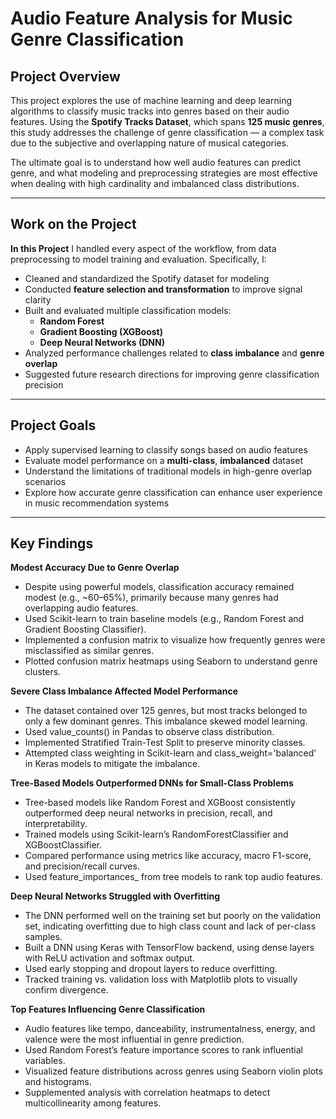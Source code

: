 #  Audio Feature Analysis for Music Genre Classification

## Project Overview

This project explores the use of machine learning and deep learning algorithms to classify music tracks into genres based on their audio features. Using the **Spotify Tracks Dataset**, which spans **125 music genres**, this study addresses the challenge of genre classification — a complex task due to the subjective and overlapping nature of musical categories.

The ultimate goal is to understand how well audio features can predict genre, and what modeling and preprocessing strategies are most effective when dealing with high cardinality and imbalanced class distributions.

---

## Work on the Project

**In this Project** I handled every aspect of the workflow, from data preprocessing to model training and evaluation. Specifically, I:

- Cleaned and standardized the Spotify dataset for modeling
- Conducted **feature selection and transformation** to improve signal clarity
- Built and evaluated multiple classification models:
  - **Random Forest**
  - **Gradient Boosting (XGBoost)**
  - **Deep Neural Networks (DNN)**
- Analyzed performance challenges related to **class imbalance** and **genre overlap**
- Suggested future research directions for improving genre classification precision

---

##  Project Goals

- Apply supervised learning to classify songs based on audio features
- Evaluate model performance on a **multi-class**, **imbalanced** dataset
- Understand the limitations of traditional models in high-genre overlap scenarios
- Explore how accurate genre classification can enhance user experience in music recommendation systems

---


## Key Findings

**Modest Accuracy Due to Genre Overlap**
- Despite using powerful models, classification accuracy remained modest (e.g., ~60–65%), primarily because many genres had overlapping audio features.
- Used Scikit-learn to train baseline models (e.g., Random Forest and Gradient Boosting Classifier).
- Implemented a confusion matrix to visualize how frequently genres were misclassified as similar genres.
- Plotted confusion matrix heatmaps using Seaborn to understand genre clusters.

**Severe Class Imbalance Affected Model Performance**
- The dataset contained over 125 genres, but most tracks belonged to only a few dominant genres. This imbalance skewed model learning.
- Used value_counts() in Pandas to observe class distribution.
- Implemented Stratified Train-Test Split to preserve minority classes.
- Attempted class weighting in Scikit-learn and class_weight='balanced' in Keras models to mitigate the imbalance.

**Tree-Based Models Outperformed DNNs for Small-Class Problems**
- Tree-based models like Random Forest and XGBoost consistently outperformed deep neural networks in precision, recall, and interpretability.
- Trained models using Scikit-learn’s RandomForestClassifier and XGBoostClassifier.
- Compared performance using metrics like accuracy, macro F1-score, and precision/recall curves.
- Used feature_importances_ from tree models to rank top audio features.

**Deep Neural Networks Struggled with Overfitting**
- The DNN performed well on the training set but poorly on the validation set, indicating overfitting due to high class count and lack of per-class samples.
- Built a DNN using Keras with TensorFlow backend, using dense layers with ReLU activation and softmax output.
- Used early stopping and dropout layers to reduce overfitting.
- Tracked training vs. validation loss with Matplotlib plots to visually confirm divergence.

**Top Features Influencing Genre Classification**
- Audio features like tempo, danceability, instrumentalness, energy, and valence were the most influential in genre prediction.
- Used Random Forest’s feature importance scores to rank influential variables.
- Visualized feature distributions across genres using Seaborn violin plots and histograms.
- Supplemented analysis with correlation heatmaps to detect multicollinearity among features.


